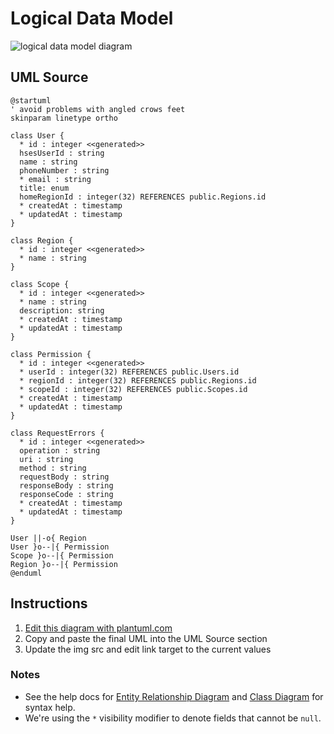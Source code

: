 Logical Data Model
==================

<img src="http://www.plantuml.com/plantuml/png/ROynJWGn34NxdC8TqXu1hLPBIKF70RoRpoGYTYBRmmWXxaw6Qeej_TxNb__LWorMQUc9-AlNJCFwhK6SjXg5M9U6J7VhczC74Ca_gmus5cfL4Ty3r2rAJ-dUs9tU7KO_YUX4i-sPgWQMYSxd1GhZGBvSfYuEtxElUyZ3gYwJAWkEzoXTyRRA3NR44Axj24xpHUpTBp5nL847o_WtwyWFp6-wGlDS_WS0" alt="logical data model diagram">

UML Source
----------

```
@startuml
' avoid problems with angled crows feet
skinparam linetype ortho

class User {
  * id : integer <<generated>>
  hsesUserId : string
  name : string
  phoneNumber : string
  * email : string
  title: enum
  homeRegionId : integer(32) REFERENCES public.Regions.id
  * createdAt : timestamp
  * updatedAt : timestamp
}

class Region {
  * id : integer <<generated>>
  * name : string
}

class Scope {
  * id : integer <<generated>>
  * name : string
  description: string
  * createdAt : timestamp
  * updatedAt : timestamp
}

class Permission {
  * id : integer <<generated>>
  * userId : integer(32) REFERENCES public.Users.id
  * regionId : integer(32) REFERENCES public.Regions.id
  * scopeId : integer(32) REFERENCES public.Scopes.id
  * createdAt : timestamp
  * updatedAt : timestamp
}

class RequestErrors {
  * id : integer <<generated>>
  operation : string
  uri : string
  method : string
  requestBody : string
  responseBody : string
  responseCode : string
  * createdAt : timestamp
  * updatedAt : timestamp
}

User ||-o{ Region
User }o--|{ Permission
Scope }o--|{ Permission
Region }o--|{ Permission
@enduml
```

Instructions
------------

1. [Edit this diagram with plantuml.com](http://www.plantuml.com/plantuml/uml/ROynJWGn34NxdC8TqXu1hLPBIKF70RoRpoGYTYBRmmWXxaw6Qeej_TxNb__LWorMQUc9-AlNJCFwhK6SjXg5M9U6J7VhczC74Ca_gmus5cfL4Ty3r2rAJ-dUs9tU7KO_YUX4i-sPgWQMYSxd1GhZGBvSfYuEtxElUyZ3gYwJAWkEzoXTyRRA3NR44Axj24xpHUpTBp5nL847o_WtwyWFp6-wGlDS_WS0)
1. Copy and paste the final UML into the UML Source section
1. Update the img src and edit link target to the current values

### Notes

* See the help docs for [Entity Relationship Diagram](https://plantuml.com/ie-diagram) and [Class Diagram](https://plantuml.com/class-diagram) for syntax help.
* We're using the `*` visibility modifier to denote fields that cannot be `null`.
